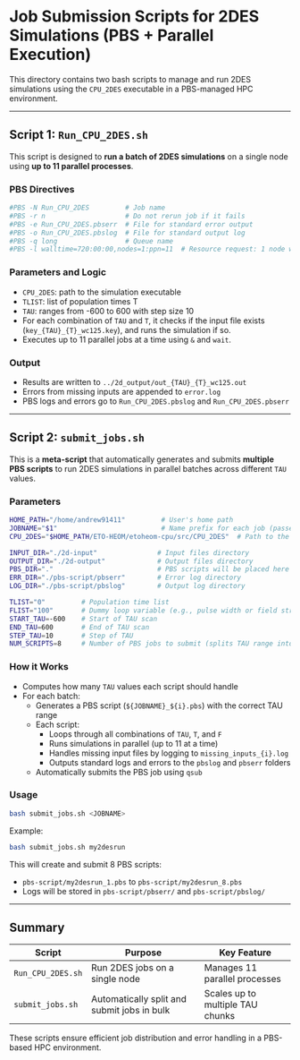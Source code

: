 # Job Submission Scripts for 2DES Simulations (PBS + Parallel Execution)

This directory contains two bash scripts to manage and run 2DES simulations using the `CPU_2DES` executable in a PBS-managed HPC environment.

---

## Script 1: `Run_CPU_2DES.sh`

This script is designed to **run a batch of 2DES simulations** on a single node using **up to 11 parallel processes**.

### PBS Directives

```bash
#PBS -N Run_CPU_2DES         # Job name
#PBS -r n                    # Do not rerun job if it fails
#PBS -e Run_CPU_2DES.pbserr  # File for standard error output
#PBS -o Run_CPU_2DES.pbslog  # File for standard output log
#PBS -q long                 # Queue name
#PBS -l walltime=720:00:00,nodes=1:ppn=11  # Resource request: 1 node with 11 processors
```

### Parameters and Logic

- `CPU_2DES`: path to the simulation executable
- `TLIST`: list of population times T
- `TAU`: ranges from -600 to 600 with step size 10
- For each combination of `TAU` and `T`, it checks if the input file exists (`key_{TAU}_{T}_wc125.key`), and runs the simulation if so.
- Executes up to 11 parallel jobs at a time using `&` and `wait`.

### Output

- Results are written to `../2d_output/out_{TAU}_{T}_wc125.out`
- Errors from missing inputs are appended to `error.log`
- PBS logs and errors go to `Run_CPU_2DES.pbslog` and `Run_CPU_2DES.pbserr`

---

## Script 2: `submit_jobs.sh`

This is a **meta-script** that automatically generates and submits **multiple PBS scripts** to run 2DES simulations in parallel batches across different `TAU` values.

### Parameters

```bash
HOME_PATH="/home/andrew91411"         # User's home path
JOBNAME="$1"                          # Name prefix for each job (passed as script argument)
CPU_2DES="$HOME_PATH/ETO-HEOM/etoheom-cpu/src/CPU_2DES"  # Path to the simulation executable

INPUT_DIR="./2d-input"               # Input files directory
OUTPUT_DIR="./2d-output"             # Output files directory
PBS_DIR="."                          # PBS scripts will be placed here
ERR_DIR="./pbs-script/pbserr"        # Error log directory
LOG_DIR="./pbs-script/pbslog"        # Output log directory
```

```bash
TLIST="0"         # Population time list
FLIST="100"       # Dummy loop variable (e.g., pulse width or field strength)
START_TAU=-600    # Start of TAU scan
END_TAU=600       # End of TAU scan
STEP_TAU=10       # Step of TAU
NUM_SCRIPTS=8     # Number of PBS jobs to submit (splits TAU range into 8 parts)
```

### How it Works

- Computes how many `TAU` values each script should handle
- For each batch:
  - Generates a PBS script (`${JOBNAME}_${i}.pbs`) with the correct TAU range
  - Each script:
    - Loops through all combinations of `TAU`, `T`, and `F`
    - Runs simulations in parallel (up to 11 at a time)
    - Handles missing input files by logging to `missing_inputs_{i}.log`
    - Outputs standard logs and errors to the `pbslog` and `pbserr` folders
  - Automatically submits the PBS job using `qsub`

### Usage

```bash
bash submit_jobs.sh <JOBNAME>
```

Example:

```bash
bash submit_jobs.sh my2desrun
```

This will create and submit 8 PBS scripts:
- `pbs-script/my2desrun_1.pbs` to `pbs-script/my2desrun_8.pbs`
- Logs will be stored in `pbs-script/pbserr/` and `pbs-script/pbslog/`

---

## Summary

| Script            | Purpose                                     | Key Feature                          |
|-------------------|---------------------------------------------|---------------------------------------|
| `Run_CPU_2DES.sh` | Run 2DES jobs on a single node              | Manages 11 parallel processes         |
| `submit_jobs.sh`  | Automatically split and submit jobs in bulk | Scales up to multiple TAU chunks     |

These scripts ensure efficient job distribution and error handling in a PBS-based HPC environment.

